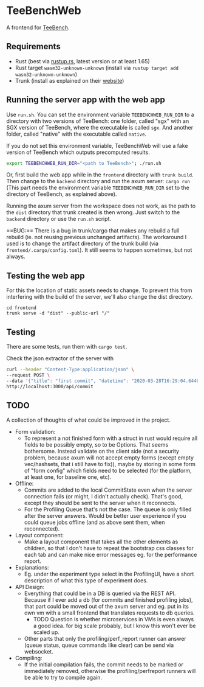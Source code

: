 TeeBenchWeb
===========

A frontend for [TeeBench](https://github.com/agora-ecosystem/tee-bench).

Requirements
------------

- Rust (best via [rustup.rs](rustup.rs), latest version or at least 1.65)
- Rust target `wasm32-unknown-unknown` (install via `rustup target add wasm32-unknown-unknown`)
- Trunk (install as explained on their [website](https://trunkrs.dev/))

Running the server app with the web app
---------------------------------------

Use `run.sh`. You can set the environment variable `TEEBENCHWEB_RUN_DIR` to a directory with two versions of TeeBench: one folder, called "sgx" with an SGX version of TeeBench, where the executable is called `sgx`. And another folder, called "native" with the executable called `native`.

If you do not set this environment variable, TeeBenchWeb will use a fake version of TeeBench which outputs precomputed results.

```sh
export TEEBENCHWEB_RUN_DIR="<path to TeeBench>"; ./run.sh
```

Or, first build the web app while in the `frontend` directory with `trunk build`. Then change to the `backend` directory and run the axum server: `cargo run` (This part needs the environment variable `TEEBENCHWEB_RUN_DIR` set to the directory of TeeBench, as explained above).

Running the axum server from the workspace does not work, as the path to the `dist` directory that trunk created is then wrong. Just switch to the `backend` directory or use the `run.sh` script.

==BUG:== There is a bug in trunk/cargo that makes any rebuild a full rebuild (ie. not reusing previous unchanged artifacts). The workaround I used is to change the artifact directory of the trunk build (via `frontend/.cargo/config.toml`). It still seems to happen sometimes, but not always.

Testing the web app
-------------------

For this the location of static assets needs to change. To prevent this from interfering with the build of the server, we'll also change the dist directory. 

```
cd frontend
trunk serve -d "dist" --public-url "/"
```

Testing
-------

There are some tests, run them with `cargo test`.

Check the json extractor of the server with
```sh
curl --header "Content-Type:application/json" \
--request POST \
--data '{"title": "first commit", "datetime": "2020-03-28T16:29:04.644008111Z", "code": "auto a = 2", "report": null }' \
http://localhost:3000/api/commit
```

TODO
----

A collection of thoughts of what could be improved in the project.

- Form validation:
    - To represent a not finished form with a struct in rust would require all fields to be possibly empty, so to be Options. That seems bothersome. Instead validate on the client side (not a security problem, because axum will not accept empty forms (except empty vec/hashsets, that i still have to fix)), maybe by storing in some form of "form config" which fields need to be selected (for the platform, at least one, for baseline one, etc).
- Offline:
    - Commits are added to the local CommitState even when the server connection fails (or might, I didn't actually check). That's good, except they should be sent to the server when it reconnects.
    - For the Profiling Queue that's not the case. The queue is only filled after the server answers. Would be better user experience if you could queue jobs offline (and as above sent them, when reconnected).
- Layout component:
    - Make a layout component that takes all the other elements as children, so that I don't have to repeat the bootstrap css classes for each tab and can make nice error messages eg. for the performance report.
- Explanations:
    - Eg. under the experiment type select in the ProfilingUI, have a short description of what this type of experiment does.
- API Design:
    - Everything that could be in a DB is queried via the REST API. Because if I ever add a db (for commits and finished profiling jobs), that part could be moved out of the axum server and eg. put in its own vm with a small frontend that translates requests to db queries.
        - TODO Question is whether microservices in VMs is even always a good idea. for big scale probably, but I know this won't ever be scaled up.
    - Other parts that only the profiling/perf_report runner can answer (queue status, queue commands like clear) can be send via websocket.
- Compiling:
    - If the initial compilation fails, the commit needs to be marked or immediately removed, otherwise the profiling/perfreport runners will be able to try to compile again.
